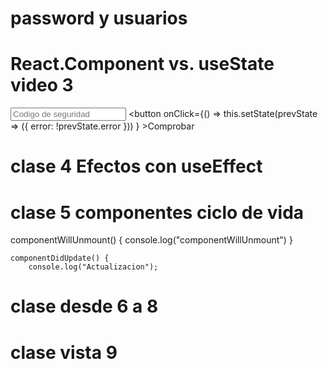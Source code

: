 # password y usuarios

# React.Component vs. useState video 3
<input placeholder="Codigo de seguridad"></input>
                <button
                    onClick={() => 
                        this.setState(prevState => ({ error: !prevState.error }))
                    } 
                >Comprobar</button>

# clase 4 Efectos con useEffect

# clase 5 componentes ciclo de vida 
componentWillUnmount() {
        console.log("componentWillUnmount")
    }

    componentDidUpdate() {
        console.log("Actualizacion");

# clase desde 6 a 8

# clase vista 9